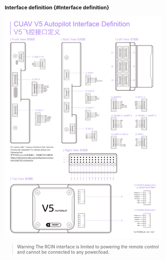 ### Interface definition {#Interface definition}

![V5 AutoPilot](../assets/flight-controller/v5-autopilot/v5-pinouts.jpg)

> Warning The RCIN interface is limited to powering the remote control and cannot be connected to any power/load.



